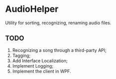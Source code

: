 # AudioHelper
Utility for sorting, recognizing, renaming audio files.

## TODO
1. Recognizing a song through a third-party API;
2. Tagging;
3. Add Interface Localization;
4. Implement Logging;
5. Implement the client in WPF.
